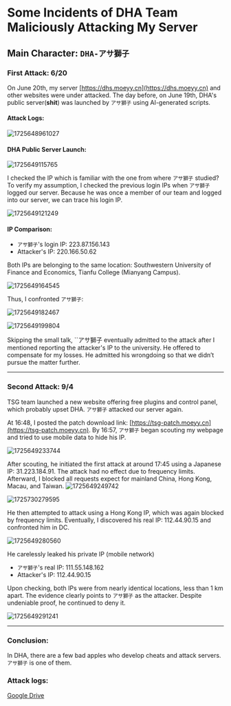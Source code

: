 # Some Incidents of DHA Team Maliciously Attacking My Server

## Main Character: `DHA-アサ獅子`

### First Attack: 6/20

On June 20th, my server [https://dhs.moeyy.cn](https://dhs.moeyy.cn) and other websites were under attacked. The day before, on June 19th, DHA's public server(**shit**) was launched by `アサ獅子` using AI-generated scripts.

#### Attack Logs:

![1725648961027](images/FuckDhaTeam/1725648961027.png)

#### DHA Public Server Launch:

![1725649115765](images/FuckDhaTeam/1725649115765.png)

I checked the IP which is familiar with the one from where `アサ獅子` studied? To verify my assumption, I checked the previous login IPs when `アサ獅子` logged our server.
Because he was once a member of our team and logged into our server, we can trace his login IP.

![1725649121249](images/FuckDhaTeam/1725649121249.png)

#### IP Comparison:

- `アサ獅子`'s login IP: 223.87.156.143
- Attacker's IP: 220.166.50.62

Both IPs are belonging to the same location: Southwestern University of Finance and Economics, Tianfu College (Mianyang Campus).

![1725649164545](images/FuckDhaTeam/1725649164545.png)

Thus, I confronted `アサ獅子`:

![1725649182467](images/FuckDhaTeam/1725649182467.png)

![1725649199804](images/FuckDhaTeam/1725649199804.png)

Skipping the small talk, ``アサ獅子 eventually admitted to the attack after I mentioned reporting the attacker's IP to the university. He offered to compensate for my losses. He admitted his wrongdoing so that we didn’t pursue the matter further.

---

### Second Attack: 9/4

TSG team launched a new website offering free plugins and control panel, which probably upset DHA. `アサ獅子` attacked our server again.

At 16:48, I posted the patch download link: [https://tsg-patch.moeyy.cn](https://tsg-patch.moeyy.cn). By 16:57, `アサ獅子` began scouting my webpage and tried to use mobile data to hide his IP.

![1725649233744](images/FuckDhaTeam/1725649233744.png)

After scouting, he initiated the first attack at around 17:45 using a Japanese IP: 31.223.184.91. The attack had no effect due to frequency limits. Afterward, I blocked all requests expect for mainland China, Hong Kong, Macau, and Taiwan.
![1725649249742](images/FuckDhaTeam/1725649249742.png)

![1725730279595](images/FuckDhaTeam/1725730279595.png)

He then attempted to attack using a Hong Kong IP, which was again blocked by frequency limits. Eventually, I discovered his real IP: 112.44.90.15 and confronted him in DC.

![1725649280560](images/FuckDhaTeam/1725649280560.png)

He carelessly leaked his private IP (mobile network)

- `アサ獅子`'s real IP: 111.55.148.162
- Attacker's IP: 112.44.90.15

Upon checking, both IPs were from nearly identical locations, less than 1 km apart. The evidence clearly points to `アサ獅子` as the attacker. Despite undeniable proof, he continued to deny it.

![1725649291241](images/FuckDhaTeam/1725649291241.png)

---

### Conclusion:

In DHA, there are a few bad apples who develop cheats and attack servers. `アサ獅子` is one of them.

### Attack logs:

[Google Drive](https://drive.google.com/drive/folders/16wVX39fCjVbMRznzBgcj9gohd2q4O6-s?usp=sharing)

